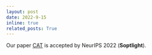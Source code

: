```yaml
---
layout: post
date: 2022-9-15
inline: true
related_posts: True
---
```


Our paper [CAT](https://arxiv.org/abs/2211.13654) is accepted by NeurIPS 2022 (**Soptlight**).
